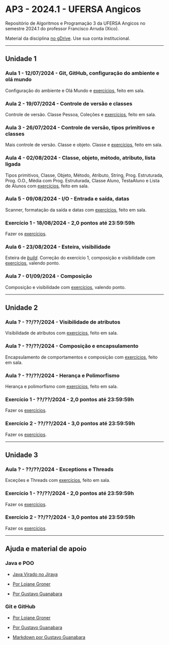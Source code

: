 # AP3 - 2024.1 - UFERSA Angicos

Repositório de Algoritmos e Programação 3 da UFERSA Angicos no semestre 2024.1 do professor Francisco Arruda (Xico).

Material da disciplina [no gDrive](https://drive.google.com/drive/u/1/folders/1y72aaSWIXqO2sgJkdnLvzLkCXdZ2KwXj). Use sua conta institucional.

---

## Unidade 1

### Aula 1 - 12/07/2024 - Git, GitHub, configuração do ambiente e olá mundo

Configuração do ambiente e Olá Mundo e [exercícios](unidade1/aula1.md), feito em sala.

### Aula 2 - 19/07/2024 - Controle de versão e classes

Controle de versão. Classe Pessoa, Coleções e [exercícios](unidade1/aula2.md), feito em sala.

### Aula 3 - 26/07/2024 - Controle de versão, tipos primitivos e classes

Mais controle de versão. Classe e objeto. Classe e [exercícios](unidade1/aula3.md), feito em sala.

### Aula 4 - 02/08/2024 - Classe, objeto, método, atributo, lista ligada

Tipos primitivos, Classe, Objeto, Método, Atributo, String, Prog. Estruturada, Prog. O.O., Média com Prog. Estruturada, Classe Aluno, TestaAluno e Lista de Alunos com [exercícios](unidade1/aula4.md), feito em sala.

### Aula 5 - 09/08/2024 - I/O - Entrada e saída, datas

Scanner, formatação da saída e datas com [exercícios](unidade1/aula5.md), feito em sala.

### Exercício 1 - 18/08/2024 - 2,0 pontos até 23:59:59h

Fazer os [exercícios](unidade1/exercicio1.md).

### Aula 6 - 23/08/2024 - Esteira, visibilidade

Esteira de [_build_](https://www.youtube.com/channel/UCZgt6AzoyjslHTC9dz0UoTw/community?lb=UgkxDa-Oj1fz7KfOSyqAOG7bVwNBsiceGB_R). Correção do exercício 1, composição e visibilidade com [exercícios](unidade1/aula6.md), valendo ponto.

### Aula 7 - 01/09/2024 - Composição

Composição e visibilidade com [exercícios](unidade1/aula7.md), valendo ponto.

---

## Unidade 2

### Aula ? - ??/??/2024 - Visibilidade de atributos

Visibilidade de atributos com [exercícios](unidade2/aulaX.md), feito em sala.

### Aula ? - ??/??/2024 - Composição e encapsulamento

Encapsulamento de comportamentos e composição com [exercícios](unidade2/aulaX.md), feito em sala.

### Aula ? - ??/??/2024 - Herança e Polimorfismo

Herança e polimorfismo com [exercícios](unidade2/aulaX.md), feito em sala.

### Exercício 1 - ??/??/2024 - 2,0 pontos até 23:59:59h

Fazer os [exercícios](unidade2/exercicio1.md).

### Exercício 2 - ??/??/2024 - 3,0 pontos até 23:59:59h

Fazer os [exercícios](unidade2/exercicio2.md).

---

## Unidade 3

### Aula ? - ??/??/2024 - Exceptions e Threads

Exceções e Threads com [exercícios](unidade3/aulaX.md), feito em sala.

### Exercício 1 - ??/??/2024 - 2,0 pontos até 23:59:59h

Fazer os [exercícios](unidade3/exercicio1.md).

### Exercício 2 - ??/??/2024 - 3,0 pontos até 23:59:59h

Fazer os [exercícios](unidade3/exercicio2.md).

---

## Ajuda e material de apoio

### Java e POO

- [Java Virado no Jiraya](https://www.youtube.com/playlist?list=PL62G310vn6nFIsOCC0H-C2infYgwm8SWW)

- [Por Loiane Groner](https://www.youtube.com/playlist?list=PLGxZ4Rq3BOBq0KXHsp5J3PxyFaBIXVs3r)

- [Por Gustavo Guanabara](https://www.youtube.com/playlist?list=PLHz_AreHm4dkqe2aR0tQK74m8SFe-aGsY)

### Git e GitHub

- [Por Loiane Groner](https://www.youtube.com/watch?v=UMhskLXJuq4)

- [Por Gustavo Guanabara](https://www.youtube.com/watch?v=xEKo29OWILE&list=PLHz_AreHm4dm7ZULPAmadvNhH6vk9oNZA)

- [Markdown por Gustavo Guanabara](/git_github_gguanabara)
